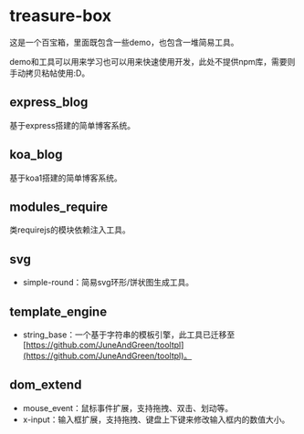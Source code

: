 # treasure-box

这是一个百宝箱，里面既包含一些demo，也包含一堆简易工具。

demo和工具可以用来学习也可以用来快速使用开发，此处不提供npm库，需要则手动拷贝粘帖使用:D。

## express_blog

基于express搭建的简单博客系统。

## koa_blog

基于koa1搭建的简单博客系统。

## modules_require

类requirejs的模块依赖注入工具。

## svg

* simple-round：简易svg环形/饼状图生成工具。

## template_engine

* string_base：一个基于字符串的模板引擎，此工具已迁移至[https://github.com/JuneAndGreen/tooltpl](https://github.com/JuneAndGreen/tooltpl)。

## dom_extend

* mouse_event：鼠标事件扩展，支持拖拽、双击、划动等。
* x-input：输入框扩展，支持拖拽、键盘上下键来修改输入框内的数值大小。
